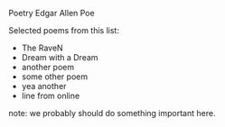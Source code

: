 Poetry
Edgar Allen Poe

Selected poems from this list:
* The RaveN
* Dream with a Dream
* another poem
* some other poem
* yea another
* line from online





note: we probably should do something important here. 